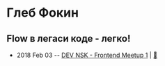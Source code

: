 # Глеб Фокин

## Flow в легаси коде - легко!
- 2018 Feb 03 -- [DEV NSK - Frontend Meetup 1](https://youtu.be/QkZhPpRhxSk)  | [:notebook:](https://docs.google.com/presentation/d/1vy_XNiHAKaieEeVcoLmd82Eg4GAH8fV24_j2HaBGmzg/edit)  
